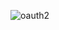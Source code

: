 ![oauth2](https://user-images.githubusercontent.com/50512657/177812491-d852935a-92d2-4608-90ce-6bd45104cb14.gif)
